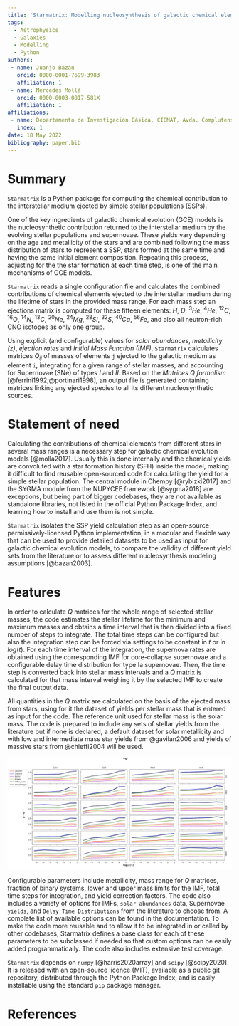 ```yaml
---
title: 'Starmatrix: Modelling nucleosynthesis of galactic chemical elements'
tags:
  - Astrophysics
  - Galaxies
  - Modelling
  - Python
authors:
 - name: Juanjo Bazán
   orcid: 0000-0001-7699-3983
   affiliation: 1
 - name: Mercedes Mollá
   orcid: 0000-0003-0817-581X
   affiliation: 1
affiliations:
 - name: Departamento de Investigación Básica, CIEMAT, Avda. Complutense 40, E-28040, Madrid, Spain
   index: 1
date: 18 May 2022
bibliography: paper.bib
---
```


# Summary

`Starmatrix` is a Python package for computing the chemical contribution to the interstellar medium ejected by simple stellar populations (SSPs).

One of the key ingredients of galactic chemical evolution (GCE) models is the nucleosynthetic contribution returned to the interstellar medium by the evolving stellar populations and supernovae. These yields vary depending on the age and metallicity of the stars and are combined following the mass distribution of stars to represent a SSP, stars formed at the same time and having the same initial element composition. Repeating this process, adjusting for the the star formation at each time step, is one of the main mechanisms of GCE models.

`Starmatrix` reads a single configuration file and calculates the combined contributions of chemical elements ejected to the interstellar medium during the lifetime of stars in the provided mass range. For each mass step an ejections matrix is computed for these fifteen elements: $H$, $D$, $^{3}He$, $^{4}He$, $^{12}C$, $^{16}O$, $^{14}N$, $^{13}C$, $^{20}Ne$, $^{24}Mg$, $^{28}Si$, $^{32}S$, $^{40}Ca$, $^{56}Fe$, and also all neutron-rich CNO isotopes as only one group.

Using explicit (and configurable) values for *solar abundances*, *metallicity (z)*, *ejection rates* and *Initial Mass Function (IMF)*, `Starmatrix` calculates matrices $Q_{ij}$ of masses of elements `j` ejected to the galactic medium as element `i`, integrating for a given range of stellar masses, and accounting for Supernovae (SNe) of types *I* and *II*. Based on the *Matrices Q formalism* [@ferrini1992;@portinari1998], an output file is generated containing matrices linking any ejected species to all its different nucleosynthetic sources.

# Statement of need

Calculating the contributions of chemical elements from different stars in several mass ranges is a necessary step for galactic chemical evolution models [@molla2017]. Usually this is done internally and the chemical yields are convoluted with a star formation history (SFH) inside the model, making it difficult to find reusable open-sourced code for calculating the yield for a simple stellar population. The central module in Chempy [@rybizki2017] and the SYGMA module from the NUPYCEE framework [@sygma2018] are exceptions, but being part of bigger codebases, they are not available as standalone libraries, not listed in the official Python Package Index, and learning how to install and use them is not simple.

`Starmatrix` isolates the SSP yield calculation step as an open-source permissively-licensed Python implementation, in a modular and flexible way that can be used to provide detailed datasets to be used as input for galactic chemical evolution models, to compare the validity of different yield sets from the literature or to assess different nucleosynthesis modeling assumptions [@bazan2003].

# Features

In order to calculate $Q$ matrices for the whole range of selected stellar masses, the code estimates the stellar lifetime for the minimum and maximum masses and obtains a time interval that is then divided into a fixed number of steps to integrate. The total time steps can be configured but also the integration step can be forced via settings to be constant in $t$ or in $log(t)$. For each time interval of the integration, the supernova rates are obtained using the corresponding IMF for core-collapse supernovae and a configurable delay time distribution for type Ia supernovae.
Then, the time step is converted back into stellar mass intervals and a $Q$ matrix is calculated for that mass interval weighing it by the selected IMF to create the final output data.

All quantities in the $Q$ matrix are calculated on the basis of the ejected mass from stars, using for it the dataset of yields per stellar mass that is entered as input for the code. The reference unit used for stellar mass is the solar mass. The code is prepared to include any sets of stellar yields from the literature but if none is declared, a default dataset for solar metallicity and with low and intermediate mass star yields from @gavilan2006 and yields of massive stars from @chieffi2004 will be used.

![A sample plot using the output data from several `Starmatrix` runs. Lines show true yields `p` of oxygen using different datasets for low and intermediate mass yields (columns) and for massive stars yields (rows), for a range of metallicity values (bottom horizontal axis) and different IMFs available as Starmatrix' settings.\label{fig:oxygen}](sample_plot.png)

Configurable parameters include metallicity, mass range for $Q$ matrices, fraction of binary systems, lower and upper mass limits for the IMF, total time steps for integration, and yield correction factors. The code also includes a variety of options for IMFs, `solar abundances` data, Supernovae `yields`, and `Delay Time Distributions` from the literature to choose from. A complete list of available options can be found in the documentation. To make the code more reusable and to allow it to be integrated in or called by other codebases, Starmatrix defines a base class for each of these parameters to be subclassed if needed so that custom options can be easily added programmatically. The code also includes extensive test coverage.

`Starmatrix` depends on `numpy` [@harris2020array] and `scipy` [@scipy2020]. It is released with an open-source licence (MIT), available as a public git repository, distributed through the Python Package Index, and is easily installable using the standard `pip` package manager.

# References
